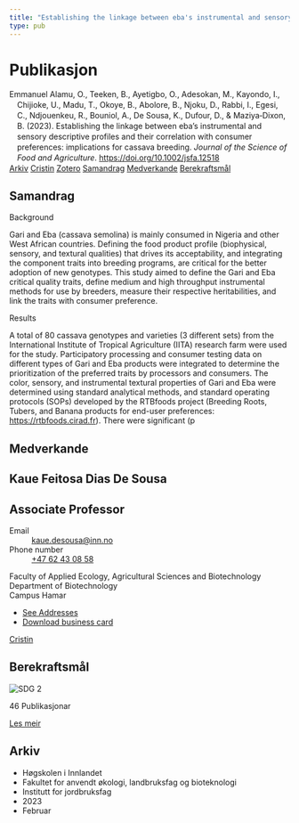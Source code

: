 ```yaml
---
title: "Establishing the linkage between eba's instrumental and sensory descriptive profiles and their correlation with consumer preferences: implications for cassava breeding"
type: pub
---
```

<h1>Publikasjon</h1>
<article id="csl-bib-container-PMAXUYYD" class="csl-bib-container">
  <div class="csl-bib-body" style="line-height: 1.35; padding-left: 1em; text-indent:-1em;">
  <div class="csl-entry">Emmanuel Alamu, O., Teeken, B., Ayetigbo, O., Adesokan, M., Kayondo, I., Chijioke, U., Madu, T., Okoye, B., Abolore, B., Njoku, D., Rabbi, I., Egesi, C., Ndjouenkeu, R., Bouniol, A., De Sousa, K., Dufour, D., &amp; Maziya&#x2010;Dixon, B. (2023). Establishing the linkage between eba&#x2019;s instrumental and sensory descriptive profiles and their correlation with consumer preferences: implications for cassava breeding. <i>Journal of the Science of Food and Agriculture</i>. <a href="https://doi.org/10.1002/jsfa.12518">https://doi.org/10.1002/jsfa.12518</a></div>
</div>
  <div class="csl-bib-buttons">
    <a href="#taxonomy-article-PMAXUYYD" class="csl-bib-button">Arkiv</a>
    <a href="https://app.cristin.no/results/show.jsf?id=2128822" alt="Cristin URL" class="csl-bib-button">Cristin</a>
    <a href="http://zotero.org/groups/5022929/items/PMAXUYYD" alt="Zotero URL" class="csl-bib-button">Zotero</a>
    <a href="#abstract-article-PMAXUYYD" class="csl-bib-button">Samandrag</a>
    <a href="#contributors-article-PMAXUYYD" class="csl-bib-button">Medverkande</a>
    <a href="#sdg-article-PMAXUYYD" class="csl-bib-button">Berekraftsmål</a>
  </div>
  <div id="csl-bib-meta-container-PMAXUYYD"></div>
</article>
<div id="csl-bib-meta-PMAXUYYD" class="csl-bib-meta">
  <article id="abstract-article-PMAXUYYD" class="abstract-article">
    <h1>Samandrag</h1>
    Background 
 
Gari and Eba (cassava semolina) is mainly consumed in Nigeria and other West African countries. Defining the food product profile (biophysical, sensory, and textural qualities) that drives its acceptability, and integrating the component traits into breeding programs, are critical for the better adoption of new genotypes. This study aimed to define the Gari and Eba critical quality traits, define medium and high throughput instrumental methods for use by breeders, measure their respective heritabilities, and link the traits with consumer preference. 
 
Results 
 
A total of 80 cassava genotypes and varieties (3 different sets) from the International Institute of Tropical Agriculture (IITA) research farm were used for the study. Participatory processing and consumer testing data on different types of Gari and Eba products were integrated to determine the prioritization of the preferred traits by processors and consumers. The color, sensory, and instrumental textural properties of Gari and Eba were determined using standard analytical methods, and standard operating protocols (SOPs) developed by the RTBfoods project (Breeding Roots, Tubers, and Banana products for end-user preferences: https://rtbfoods.cirad.fr). There were significant (p
  </article>
  <article id="contributors-article-PMAXUYYD" class="contributors-article">
    <h1>Medverkande</h1>
    <div class="personas">
<div class="vrtx-hinn-person-card">
<div class="photo">
<i class="lar la-user-circle missing-person"></i>
</div>
<div class="info">
<hgroup><h1>Kaue Feitosa Dias De Sousa</h1>
<h2>Associate Professor</h2>
</hgroup><dl>
<dt>Email</dt>
<dd>
<a href="mailto:kaue.desousa@inn.no">kaue.desousa@inn.no</a>
</dd>
<dt>Phone number</dt>
<dd><a href="tel:+4762430858">
+47 62 43 08 58
</a></dd>
</dl>
<p>
Faculty of Applied Ecology, Agricultural Sciences and Biotechnology<br>
Department of Biotechnology<br>
Campus Hamar
</p>
<ul class="vrtx-hinn-links">
<li><a href="https://www.inn.no/finn-en-ansatt/kaue-desousa.html#vrtx-hinn-addresses">See Addresses</a></li>
<li><a href="https://www.inn.no/finn-en-ansatt/kaue-desousa.html?vrtx=vcf">Download business card</a></li>
</ul>
</div>
</div>
<a href="https://app.cristin.no/persons/show.jsf?id=994113" alt="Cristin URL" class="personas-cristin">Cristin</a>
</div>
  </article>
  <article id="sdg-article-PMAXUYYD" class="sdg-article">
    <h1>Berekraftsmål</h1>
    <div class="sdg-container"><div id="sdg2" class="sdg">
<img src="{{< params subfolder >}}images/sdg/sdg02_no.png" class="image" alt="SDG 2">
<div class="sdg-overlay">
<p class="sdg-publication-count"><span>46</span> Publikasjonar</p>
<p><a href="https://www.fn.no/om-fn/fns-baerekraftsmaal/utrydde-sult?lang=nno-NO" class="sdg-read-more">Les meir</a></p>
</div>
</div></div>
  </article>
  <article id="taxonomy-article-PMAXUYYD" class="taxonomy-article">
    <h1>Arkiv</h1>
    <ul>
      <li>Høgskolen i Innlandet</li>
      <li>Fakultet for anvendt økologi, landbruksfag og bioteknologi</li>
      <li>Institutt for jordbruksfag</li>
      <li>2023</li>
      <li>Februar</li>
    </ul>
  </article>
</div>
